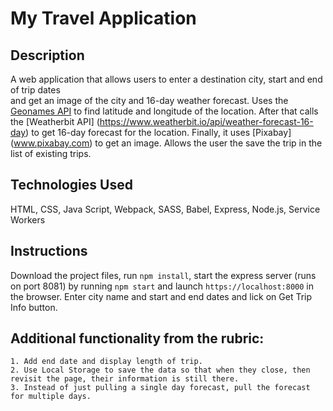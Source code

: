 # My Travel Application

## Description

A web application that allows users to enter a destination city, start and end of trip dates  
and get an image of the city and 16-day weather forecast. 
Uses the [Geonames API](https://www.geonames.org) to find latitude and longitude of the location. After that calls the 
[Weatherbit API] (https://www.weatherbit.io/api/weather-forecast-16-day) to get 16-day forecast for the location. Finally, it uses [Pixabay] (www.pixabay.com) to get an image. Allows the user the save the trip in the list of existing trips.

## Technologies Used

HTML, CSS, Java Script, Webpack, SASS, Babel, Express, Node.js, Service Workers

## Instructions

Download the project files, run `npm install`, start the express server (runs on port 8081) by running `npm start` 
and launch `https://localhost:8000` in the browser. Enter city name and start and end dates and lick on Get Trip Info button.

## Additional functionality from the rubric:

    1. Add end date and display length of trip.
    2. Use Local Storage to save the data so that when they close, then revisit the page, their information is still there.
    3. Instead of just pulling a single day forecast, pull the forecast for multiple days.


